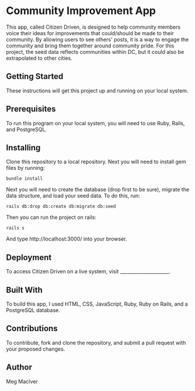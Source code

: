 # Community Improvement App

This app, called Citizen Driven, is designed to help community members voice their ideas for improvements that could/should be made to their community. By allowing users to see others' posts, it is a way to engage the community and bring them together around community pride. For this project, the seed data reflects communities within DC, but it could also be extrapolated to other cities.

## Getting Started

These instructions will get this project up and running on your local system.

## Prerequisites

To run this program on your local system, you will need to use Ruby, Rails, and PostgreSQL.

## Installing

Clone this repository to a local repository. Next you will need to install gem files by running:
```
bundle install
```
Next you will need to create the database (drop first to be sure), migrate the data structure, and load your seed data. To do this, run:
```
rails db:drop db:create db:migrate db:seed
```
Then you can run the project on rails:
```
rails s
```
And type http://localhost:3000/ into your browser.

## Deployment

To access Citizen Driven on a live system, visit _____________________.

## Built With

To build this app, I used HTML, CSS, JavaScript, Ruby, Ruby on Rails, and a PostgreSQL database.

## Contributions

To contribute, fork and clone the repository, and submit a pull request with your proposed changes.

## Author

Meg MacIver
